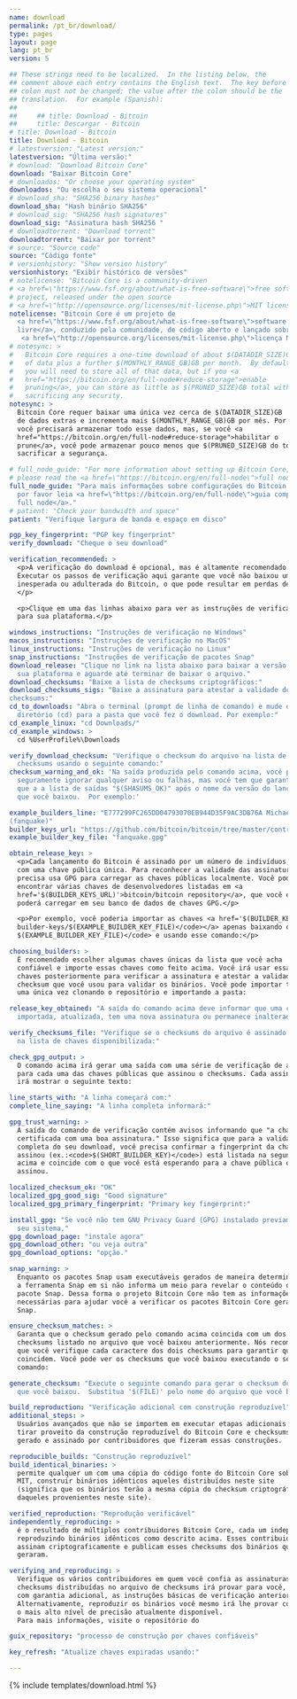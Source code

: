 ```yaml
---
name: download
permalink: /pt_br/download/
type: pages
layout: page
lang: pt_br
version: 5

## These strings need to be localized.  In the listing below, the
## comment above each entry contains the English text.  The key before the
## colon must not be changed; the value after the colon should be the
## translation.  For example (Spanish):
##
##     ## title: Download - Bitcoin
##     title: Descargar - Bitcoin
# title: Download - Bitcoin
title: Download - Bitcoin
# latestversion: "Latest version:"
latestversion: "Última versão:"
# download: "Download Bitcoin Core"
download: "Baixar Bitcoin Core"
# downloados: "Or choose your operating system"
downloados: "Ou escolha o seu sistema operacional"
# download_sha: "SHA256 binary hashes"
download_sha: "Hash binário SHA256"
# download_sig: "SHA256 hash signatures"
download_sig: "Assinatura hash SHA256 "
# downloadtorrent: "Download torrent"
downloadtorrent: "Baixar por torrent"
# source: "Source code"
source: "Código fonte"
# versionhistory: "Show version history"
versionhistory: "Exibir histórico de versões"
# notelicense: "Bitcoin Core is a community-driven
# <a href=\"https://www.fsf.org/about/what-is-free-software\">free software</a>
# project, released under the open source
# <a href=\"http://opensource.org/licenses/mit-license.php\">MIT license</a>."
notelicense: "Bitcoin Core é um projeto de
  <a href=\"https://www.fsf.org/about/what-is-free-software\">software
  livre</a>, conduzido pela comunidade, de código aberto e lançado sobre
   <a href=\"http://opensource.org/licenses/mit-license.php\">licença MIT</a>."
# notesync: >
#   Bitcoin Core requires a one-time download of about $(DATADIR_SIZE)GB
#   of data plus a further $(MONTHLY_RANGE_GB)GB per month.  By default,
#   you will need to store all of that data, but if you <a
#   href="https://bitcoin.org/en/full-node#reduce-storage">enable
#   pruning</a>, you can store as little as $(PRUNED_SIZE)GB total without
#   sacrificing any security.
notesync: >
  Bitcoin Core requer baixar uma única vez cerca de $(DATADIR_SIZE)GB
  de dados extras e incrementa mais $(MONTHLY_RANGE_GB)GB por mês. Por padrão,
  você precisará armazenar todo esse dados, mas, se você <a
  href="https://bitcoin.org/en/full-node#reduce-storage">habilitar o
  prune</a>, você pode armazenar pouco menos que $(PRUNED_SIZE)GB do total sem
  sacrificar a segurança.

# full_node_guide: "For more information about setting up Bitcoin Core,
# please read the <a href=\"https://bitcoin.org/en/full-node\">full node guide</a>."
full_node_guide: "Para mais informações sobre configurações do Bitcoin Core,
  por favor leia <a href=\"https://bitcoin.org/en/full-node\">guia completo
  full node</a>."
# patient: "Check your bandwidth and space"
patient: "Verifique largura de banda e espaço em disco"

pgp_key_fingerprint: "PGP key fingerprint"
verify_download: "Cheque o seu download"

verification_recommended: >
  <p>A verificação do download é opcional, mas é altamente recomendado.
  Executar os passos de verificação aqui garante que você não baixou uma versão
  inesperada ou adulterada do Bitcoin, o que pode resultar em perdas de fundos.
  </p>

  <p>Clique em uma das linhas abaixo para ver as instruções de verificação
  para sua plataforma.</p>

windows_instructions: "Instruções de verificação no Windows"
macos_instructions: "Instruções de verificação no MacOS"
linux_instructions: "Instruções de verificação no Linux"
snap_instructions: "Instruções de verificação de pacotes Snap"
download_release: "Clique no link na lista abaixo para baixar a versão para
  sua plataforma e aguarde até terminar de baixar o arquivo."
download_checksums: "Baixe a lista de checksums criptográficos:"
download_checksums_sigs: "Baixe a assinatura para atestar a validade dos
checksums:"
cd_to_downloads: "Abra o terminal (prompt de linha de comando) e mude o
  diretório (cd) para a pasta que você fez o download. Por exemplo:"
cd_example_linux: "cd Downloads/"
cd_example_windows: >
  cd %UserProfile%\Downloads

verify_download_checksum: "Verifique o checksum do arquivo na lista de
  checksums usando o seguinte comando:"
checksum_warning_and_ok: 'Na saída produzida pelo comando acima, você pode
  seguramente ignorar qualquer aviso ou falhas, mas você tem que garantir
  que a a lista de saídas "$(SHASUMS_OK)" após o nome da versão do lançamento
  que você baixou.  Por exemplo:'

example_builders_line: "E777299FC265DD04793070EB944D35F9AC3DB76A Michael Ford
(fanquake)"
builder_keys_url: "https://github.com/bitcoin/bitcoin/tree/master/contrib/builder-keys"
example_builder_key_file: "fanquake.gpg"

obtain_release_key: >
  <p>Cada lançamento do Bitcoin é assinado por um número de indivíduos, cada um
  com uma chave pública única. Para reconhecer a validade das assinaturas, você
  precisa usa GPG para carregar as chaves públicas localmente. Você pode
  encontrar várias chaves de desenvolvedores listadas em <a
  href='$(BUILDER_KEYS_URL)'>bitcoin/bitcoin repository</a>, que você então
  poderá carregar em seu banco de dados de chaves GPG.</p>

  <p>Por exemplo, você poderia importar as chaves <a href='$(BUILDER_KEYS_URL)/$(EXAMPLE_BUILDER_KEY_FILE)'><code>
  builder-keys/$(EXAMPLE_BUILDER_KEY_FILE)</code></a> apenas baixando o arquivo  o <code>
  $(EXAMPLE_BUILDER_KEY_FILE)</code> e usando esse comando:</p>

choosing_builders: >
  É recomendado escolher algumas chaves únicas da lista que você acha
  confiável e importe essas chaves como feito acima. Você irá usar essas
  chaves posteriormente para verificar a assinatura e atestar a validade do
  checksum que você usou para validar os binários. Você pode importar todas as chaves 
  uma única vez clonando o repositório e importando a pasta:

release_key_obtained: "A saída do comando acima deve informar que uma chave foi
  importada, atualizada, tem uma nova assinatura ou permanece inalterada."

verify_checksums_file: "Verifique se o checksums do arquivo é assinado via PGP
  na lista de chaves disponibilizada:"

check_gpg_output: >
  O comando acima irá gerar uma saída com uma série de verificação de assinatura
  para cada uma das chaves públicas que assinou o checksums. Cada assinatura
  irá mostrar o seguinte texto:

line_starts_with: "A linha começará com:"
complete_line_saying: "A linha completa informará:"

gpg_trust_warning: >
  A saída do comando de verificação contém avisos informando que "a chave não é
  certificada com uma boa assinatura." Isso significa que para a validação
  completa do seu download, você precisa confirmar a fingerprint da chave que
  assinou (ex.:<code>$(SHORT_BUILDER_KEY)</code>) está listada na segunda linha
  acima e coincide com o que você está esperando para a chave pública que
  assinou.

localized_checksum_ok: "OK"
localized_gpg_good_sig: "Good signature"
localized_gpg_primary_fingerprint: "Primary key fingerprint:"

install_gpg: "Se você não tem GNU Privacy Guard (GPG) instalado previamente em
  seu sistema,"
gpg_download_page: "instale agora"
gpg_download_other: "ou veja outra"
gpg_download_options: "opção."

snap_warning: >
  Enquanto os pacotes Snap usam executáveis gerados de maneira determinística,
  a ferramenta Snap em si não informa um meio para revelar o conteúdo de um
  pacote Snap. Dessa forma o projeto Bitcoin Core não tem as informações
  necessárias para ajudar você a verificar os pacotes Bitcoin Core gerado pelo
  Snap.

ensure_checksum_matches: >
  Garanta que o checksum gerado pelo comando acima coincida com um dos
  checksums listado no arquivo que você baixou anteriormente. Nós recomendamos
  que você verifique cada caractere dos dois checksums para garantir que
  coincidem. Você pode ver os checksums que você baixou executando o seguinte
  comando:

generate_checksum: "Execute o seguinte comando para gerar o checksum do arquivo
  que você baixou.  Substitua '$(FILE)' pelo nome do arquivo que você baixou."

build_reproduction: "Verificação adicional com construção reproduzível"
additional_steps: >
  Usuários avançados que não se importem em executar etapas adicionais podem
  tirar proveito da construção reproduzível do Bitcoin Core e checksums
  gerado e assinado por contribuidores que fizeram essas construções.

reproducible_builds: "Construção reproduzível"
build_identical_binaries: >
  permite qualquer um com uma cópia do código fonte do Bitcoin Core sob licença
  MIT, construir binários idênticos aqueles distribuídos neste site
  (significa que os binários terão a mesma cópia do checksum criptográfico
  daqueles provenientes neste site).

verified_reproduction: "Reprodução verificável"
independently_reproducing: >
  é o resultado de múltiplos contribuidores Bitcoin Core, cada um independente
  reproduzindo binários idênticos como descrito acima. Esses contribuidores
  assinam criptograficamente e publicam esses checksums dos binários que eles
  geraram.

verifying_and_reproducing: >
  Verifique os vários contribuidores em quem você confia as assinaturas
  checksums distribuídas no arquivo de checksums irá provar para você,
  com garantia adicional, as instruções básicas de verificação anteriores.
  Alternativamente, reproduzir os binários você mesmo irá lhe provar com
  o mais alto nível de precisão atualmente disponível.
  Para mais informações, visite o repositório do

guix_repository: "processo de construção por chaves confiáveis"

key_refresh: "Atualize chaves expiradas usando:"

---
```


{% include templates/download.html %}
